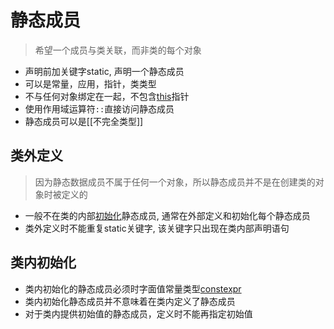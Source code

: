 # 静态成员

> 希望一个成员与类关联，而非类的每个对象

- 声明前加关键字static, 声明一个静态成员
- 可以是常量，应用，指针，类类型
- 不与任何对象绑定在一起，不包含[this](c++_structure_this.md)指针
- 使用作用域运算符`::`直接访问静态成员
- 静态成员可以是[[不完全类型]]


## 类外定义

>因为静态数据成员不属于任何一个对象，所以静态成员并不是在创建类的对象时被定义的

- 一般不在类的内部[初始化](c++初始化)静态成员, 通常在外部定义和初始化每个静态成员
- 类外定义时不能重复static关键字, 该关键字只出现在类内部声明语句


## 类内初始化

- 类内初始化的静态成员必须时字面值常量类型[constexpr](c++_constexpr.md)
- 类内初始化静态成员并不意味着在类内定义了静态成员
- 对于类内提供初始值的静态成员，定义时不能再指定初始值

